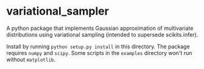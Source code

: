 variational_sampler
===================

A python package that implements Gaussian approximation of
multivariate distributions using variational sampling (intended to
supersede scikits.infer).

Install by running `python setup.py install` in this directory. The
package requires `numpy` and `scipy`. Some scripts in the `examples`
directory won't run without `matplotlib`.